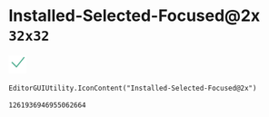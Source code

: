# Installed-Selected-Focused@2x `32x32`
<img src="/img/Installed-Selected-Focused@2x.png" width=32 height=32>

``` CSharp
EditorGUIUtility.IconContent("Installed-Selected-Focused@2x")
```
```
1261936946955062664
```
